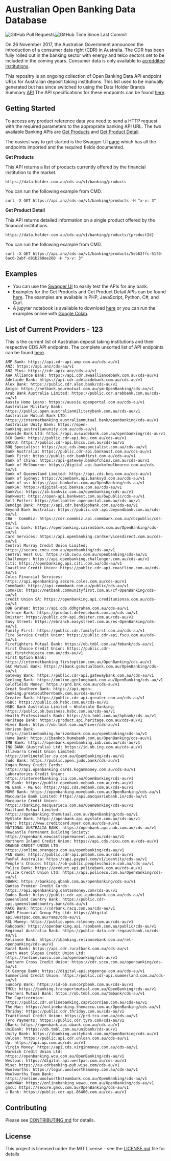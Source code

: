 # Australian Open Banking Data Database
<img alt="GitHub Pull Requests" src="https://img.shields.io/github/issues-pr/Uskompuf/Australian-Open-Banking-Data-Database.svg?sanitize=true"/><img alt="GitHub Time Since Last Commit" src="https://img.shields.io/github/last-commit/Uskompuf/Australian-Open-Banking-Data-Database.svg?sanitize=true"/>

On 26 November 2017, the Australian Government announced the introduction of a consumer data right (CDR) in Australia. The CDR has been fully rolled out in the banking sector with energy and telco sectors set to be included in the coming years. Consumer data is only available to [acreddited institutions](https://www.cdr.gov.au/find-a-provider?providerType=Data%2520Recipient).

This repositry is an ongoing collection of Open Banking Data API endpoint URLs for Australian deposit taking institutions. This list used to be manually generated but has since switched to using the Data Holder Brands Summary [API](https://www.cdr.gov.au/for-providers/how-find-data-holders-product-data-request-service) The API specifications for these endpoints can be found [here](https://consumerdatastandardsaustralia.github.io/standards/#future-dated-obligations).

## Getting Started ##

To access any product reference data you need to send a HTTP request with the required parameters to the appropraite banking API URL. The two available Banking APIs are [Get Products](https://consumerdatastandardsaustralia.github.io/standards/#get-products) and [Get Product Detail](https://consumerdatastandardsaustralia.github.io/standards/#get-product-detail).

The easiest way to get started is the Swagger UI [page](https://generator.swagger.io/?url=https://raw.githubusercontent.com/LukePrior/Australian-Open-Banking-Data-Database/main/examples/CDS-Products.yaml) which has all the endpoints imported and the required fields documented.

**Get Products**

This API returns a list of products currently offered by the financial institution to the market.

`https://data.holder.com.au/cds-au/v1/banking/products`

You can run the following example from CMD.

`curl -X GET https://api.anz/cds-au/v1/banking/products -H "x-v: 3"`

**Get Product Detail**

This API returns detailed information on a single product offered by the financial institutions.

`https://data.holder.com.au/cds-au/v1/banking/products/{productId}`

You can run the following example from CMD.

`curl -X GET https://api.anz/cds-au/v1/banking/products/5eb62ffc-51f0-6ac0-2abf-d81b260ee260 -H "x-v: 3"`

## Examples

- You can use the [Swagger UI](https://generator.swagger.io/?url=https://raw.githubusercontent.com/LukePrior/Australian-Open-Banking-Data-Database/main/examples/CDS-Products.yaml) to easily test the APIs for any bank.
- Examples for the Get Products and Get Product Detail APIs can be found [here](EXAMPLES.md). The examples are available in PHP, JavaScript, Python, C#, and Curl.
- A jupyter notebook is available to download [here](examples/Australian_Open_Banking_Data.ipynb) or you can run the examples online with [Google Colab](https://colab.research.google.com/drive/1P_Tlww5VWMXJx7qhmISrhaqgxbF-yZRs#offline=true&sandboxMode=true).

## List of Current Providers - <!-- COUNT -->123<!-- /COUNT -->

This is the current list of Australian deposit taking institutions and their respective CDS API endpoints. The complete unsorted list of API endpoints can be found [here](raw/complete.txt).

<!-- BRANDS -->
```
AMP Bank: https://api.cdr-api.amp.com.au/cds-au/v1
ANZ: https://api.anz/cds-au/v1
ANZ Plus: https://cdr.apix.anz/cds-au/v1
AWA Alliance Bank: https://api.cdr.awaalliancebank.com.au/cds-au/v1
Adelaide Bank: https://api.cdr.adelaidebank.com.au/cds-au/v1
Alex Bank: https://public.cdr.alex.bank/cds-au/v1
Amigo: https://netbank.yourmutual.com.au/ym-OpenBanking/cds-au/v1
Arab Bank Australia Limited: https://public.cdr.arabbank.com.au/cds-au/v1
Aussie Home Loans: https://aussie.openportal.com.au/cds-au/v1
Australian Military Bank: https://public.open.australianmilitarybank.com.au/cds-au/v1
Australian Mutual Bank LTD: https://internetbanking.australianmutual.bank/openbanking/cds-au/v1
Australian Unity Bank: https://open-banking.australianunity.com.au/cds-au/v1
Auswide Bank Ltd: https://api.auswidebank.com.au/openbanking/cds-au/v1
BCU Bank: https://public.cdr-api.bcu.com.au/cds-au/v1
BHCCU: https://public.cdr-api.bhccu.com.au/cds-au/v1
BOQ Specialist: https://api.cds.boqspecialist.com.au/cds-au/v1
Bank Australia: https://public.cdr-api.bankaust.com.au/cds-au/v1
Bank First: https://public.cdr.bankfirst.com.au/cds-au/v1
Bank of China: https://api-gateway.bankofchina.com.au/cds-au/v1
Bank of Melbourne: https://digital-api.bankofmelbourne.com.au/cds-au/v1
Bank of Queensland Limited: https://api.cds.boq.com.au/cds-au/v1
Bank of Sydney: https://openbank.api.banksyd.com.au/cds-au/v1
Bank of us: https://api.bankofus.com.au/OpenBanking/cds-au/v1
BankSA: https://digital-api.banksa.com.au/cds-au/v1
BankVic: https://ib.bankvic.com.au/openbanking/cds-au/v1
Bankwest: https://open-api.bankwest.com.au/bwpublic/cds-au/v1
Bell Potter: https://bellpotter.openportal.com.au/cds-au/v1
Bendigo Bank: https://api.cdr.bendigobank.com.au/cds-au/v1
Beyond Bank Australia: https://public.cdr.api.beyondbank.com.au/cds-au/v1
CBA - CommBiz: https://cdr.commbiz.api.commbank.com.au/cbzpublic/cds-au/v1
Cairns bank: https://openbanking.cairnsbank.com.au/OpenBanking/cds-au/v1
Card Services: https://api.openbanking.cardservicesdirect.com.au/cds-au/v1
Central Murray Credit Union Limited: https://secure.cmcu.com.au/openbanking/cds-au/v1
Central West CUL: https://ib.cwcu.com.au/openbanking/cds-au/v1
Challenger: https://api.openbanking.challenger.com.au/cds-au/v1
Citi: https://openbanking.api.citi.com.au/cds-au/v1
Coastline Credit Union: https://public.cdr-api.coastline.com.au/cds-au/v1
Coles Financial Services: https://api.openbanking.secure.coles.com.au/cds-au/v1
CommBank: https://api.commbank.com.au/public/cds-au/v1
CommFCU: https://netbank.communityfirst.com.au/cf-OpenBanking/cds-au/v1
Credit Union SA: https://openbanking.api.creditunionsa.com.au/cds-au/v1
DDH Graham: https://api.cds.ddhgraham.com.au/cds-au/v1
Defence Bank: https://product.defencebank.com.au/cds-au/v1
Dnister: https://public.cdr-api.dnister.com.au/cds-au/v1
Easy Street: https://ebranch.easystreet.com.au/es-OpenBanking/cds-au/v1
Family First: https://public.cdr.familyfirst.com.au/cds-au/v1
Fire Service Credit Union: https://public.cdr-api.fscu.com.au/cds-au/v1
Firefighters Mutual Bank: https://ob.tmbl.com.au/fmbank/cds-au/v1
First Choice Credit Union: https://public.cdr-api.firstchoicecu.com.au/cds-au/v1
First Option Bank: https://internetbanking.firstoption.com.au/OpenBanking/cds-au/v1
G&C Mutual Bank: https://ibank.gcmutualbank.com.au/OpenBanking/cds-au/v1
Gateway Bank: https://public.cdr-api.gatewaybank.com.au/cds-au/v1
Geelong Bank: https://online.geelongbank.com.au/OpenBanking/cds-au/v1
Goldfields Money: https://prd.bnk.com.au/cds-au/v1
Great Southern Bank: https://api.open-banking.greatsouthernbank.com.au/cds-au/v1
Greater Bank: https://public.cdr-api.greater.com.au/cds-au/v1
HSBC: https://public.ob.hsbc.com.au/cds-au/v1
HSBC Bank Australia Limited – Wholesale Banking: https://public.ob.business.hsbc.com.au/cds-au/v1
Health Professionals Bank: https://ob.tmbl.com.au/hpbank/cds-au/v1
Heritage Bank: https://product.api.heritage.com.au/cds-au/v1
Hiver Bank: https://ob.tmbl.com.au/hiver/cds-au/v1
Horizon Bank: https://onlinebanking.horizonbank.com.au/openbanking/cds-au/v1
Hume Bank: https://ibankob.humebank.com.au/OpenBanking/cds-au/v1
IMB Bank: https://openbank.openbanking.imb.com.au/cds-au/v1
ING BANK (Australia) Ltd: https://id.ob.ing.com.au/cds-au/v1
Illawarra Credit Union Limited: https://onlineteller.cu.com.au/OpenBanking/cds-au/v1
Judo Bank: https://public.open.judo.bank/cds-au/v1
Kogan Money Credit Cards: https://api.openbanking.cards.koganmoney.com.au/cds-au/v1
Laboratories Credit Union: https://internetbanking.lcu.com.au/OpenBanking/cds-au/v1
ME Bank: https://public.openbank.mebank.com.au/cds-au/v1
ME Bank - ME Go: https://api.cds.mebank.com.au/cds-au/v1
MOVE Bank: https://openbanking.movebank.com.au/OpenBanking/cds-au/v1
Macquarie Bank Limited: https://api.macquariebank.io/cds-au/v1
Macquarie Credit Union: https://banking.macquariecu.com.au/OpenBanking/cds-au/v1
Maitland Mutual Limited: https://openbanking.themutual.com.au/OpenBanking/cds-au/v1
MyState Bank: https://openbank.api.mystate.com.au/cds-au/v1
Myer: https://www.creditcard.myer.com.au/cds-au/v1
NATIONAL AUSTRALIA BANK: https://openbank.api.nab.com.au/cds-au/v1
Newcastle Permanent Building Society: https://openbank.newcastlepermanent.com.au/cds-au/v1
Northern Inland Credit Union: https://api.cds.nicu.com.au/cds-au/v1
ORANGE CREDIT UNION LTD: https://online.orangecu.com.au/openbanking/cds-au/v1
P&N Bank: https://public.cdr-api.pnbank.com.au/cds-au/v1
PayPal Australia: https://api.paypal.com/v1/identity/cds-au/v1
People's Choice: https://ob-public.peopleschoice.com.au/cds-au/v1
Police Bank: https://product.api.policebank.com.au/cds-au/v1
Police Credit Union Ltd: https://api.policecu.com.au/OpenBanking/cds-au/v1
QBANK: https://banking.qbank.com.au/openbanking/cds-au/v1
Qantas Premier Credit Cards: https://api.openbanking.qantasmoney.com/cds-au/v1
Qudos Bank: https://public.cdr-api.qudosbank.com.au/cds-au/v1
Queensland Country Bank: https://public.cdr-api.queenslandcountry.bank/cds-au/v1
RACQ Bank: https://cdrbank.racq.com.au/cds-au/v1
RAMS Financial Group Pty Ltd: https://digital-api.westpac.com.au/rams/cds-au/v1
RSL Money: https://public.open.rslmoney.com.au/cds-au/v1
Rabobank: https://openbanking.api.rabobank.com.au/public/cds-au/v1
Regional Australia Bank: https://public-data.cdr.regaustbank.io/cds-au/v1
Reliance Bank: https://ibanking.reliancebank.com.au/rel-openbanking/cds-au/v1
Rural Bank: https://api.cdr.ruralbank.com.au/cds-au/v1
South West Slopes Credit Union Ltd: https://online.swscu.com.au/openbanking/cds-au/v1
Southern Cross Credit Union: https://cdr.sccu.com.au/openbanking/cds-au/v1
St.George Bank: https://digital-api.stgeorge.com.au/cds-au/v1
Summerland Credit Union: https://public.cdr-api.summerland.com.au/cds-au/v1
Suncorp Bank: https://id-ob.suncorpbank.com.au/cds-au/v1
TMCU: https://banking.transportmutual.com.au/OpenBanking/cds-au/v1
Teachers Mutual Bank: https://ob.tmbl.com.au/tmbank/cds-au/v1
The Capricornian: https://public.cdr.onlinebanking.capricornian.com.au/cds-au/v1
The Mac: https://onlinebanking.themaccu.com.au/OpenBanking/cds-au/v1
Thriday: https://public.cdr.thriday.com.au/cds-au/v1
Traditional Credit Union: https://prd.tcu.com.au/cds-au/v1
Tyro Payments: https://public.cdr.tyro.com/cds-au/v1
UBank: https://openbank.api.ubank.com.au/cds-au/v1
UniBank: https://ob.tmbl.com.au/unibank/cds-au/v1
Unity Bank: https://ibanking.unitybank.com.au/OpenBanking/cds-au/v1
Unloan: https://public.api.cdr.unloan.com.au/cds-au/v1
Up: https://api.up.com.au/cds-au/v1
Virgin Money: https://api.cds.virginmoney.com.au/cds-au/v1
Warwick Credit Union Ltd: https://openbanking.wcu.com.au/OpenBanking/cds-au/v1
Westpac: https://digital-api.westpac.com.au/cds-au/v1
Wise: https://au-cdrbanking-pub.wise.com/cds-au/v1
Woolworths: https://login.woolworthsmoney.com.au/cds-au/v1
Woolworths Team Bank: https://online.woolworthsteambank.com.au/OpenBanking/cds-au/v1
bankWAW: https://onlinebanking.wawcu.com.au/OpenBanking/cds-au/v1
gmcu: https://secure.gmcu.com.au/OpenBanking/cds-au/v1
u Bank: https://public.cdr-api.86400.com.au/cds-au/v1
```
<!-- /BRANDS -->

## Contributing

Please see [CONTRIBUTING.md](CONTRIBUTING.md) for details.

## License

This project is licensed under the MIT License - see the [LICENSE.md](LICENSE.md) file for details
